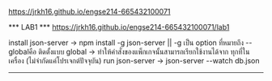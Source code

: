 https://jrkh16.github.io/engse214-665432100071

*** LAB1 ***
https://jrkh16.github.io/engse214-665432100071/lab1

install json-server -> npm install -g json-server || -g เป็น option ที่หมายถึง --globalคือ ติดตั้งแบบ global → ทำให้คำสั่งของแพ็กเกจนั้นสามารถเรียกใช้งานได้จาก ทุกที่ในเครื่อง (ไม่จำกัดแค่โปรเจกต์ปัจจุบัน)
run json-server -> json-server --watch db.json

***

